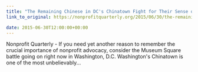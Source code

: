 ```yaml
---
title: "The Remaining Chinese in DC's Chinatown Fight for Their Sense of Community"
link_to_original: https://nonprofitquarterly.org/2015/06/30/the-remaining-chinese-in-dcs-chinatown-fight-for-their-sense-of-community/)

date: 2015-06-30T12:00:00+00:00
---
```

  
Nonprofit Quarterly - If you need yet another reason to remember the crucial importance of nonprofit advocacy, consider the Museum Square battle going on right now in Washington, D.C. Washington's Chinatown is one of the most unbelievably...  
